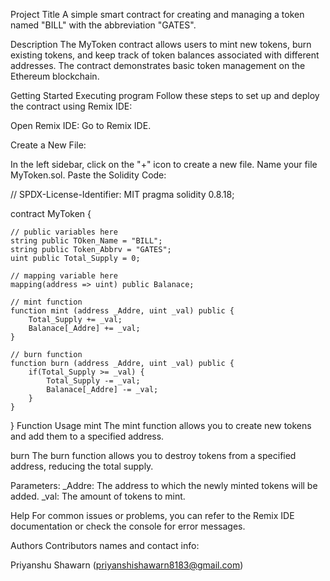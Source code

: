 Project Title
A simple smart contract for creating and managing a token named "BILL" with the abbreviation "GATES".

Description
The MyToken contract allows users to mint new tokens, burn existing tokens, and keep track of token balances associated with different addresses. The contract demonstrates basic token management on the Ethereum blockchain.

Getting Started
Executing program
Follow these steps to set up and deploy the contract using Remix IDE:

Open Remix IDE: Go to Remix IDE.

Create a New File:

In the left sidebar, click on the "+" icon to create a new file.
Name your file MyToken.sol.
Paste the Solidity Code:

// SPDX-License-Identifier: MIT
pragma solidity 0.8.18;

contract MyToken {

    // public variables here
    string public TOken_Name = "BILL";
    string public Token_Abbrv = "GATES";
    uint public Total_Supply = 0;
    
    // mapping variable here
    mapping(address => uint) public Balanace;

    // mint function
    function mint (address _Addre, uint _val) public {
        Total_Supply += _val;
        Balanace[_Addre] += _val;
    }

    // burn function
    function burn (address _Addre, uint _val) public {
        if(Total_Supply >= _val) {
            Total_Supply -= _val;
            Balanace[_Addre] -= _val;
        }
    }
}
Function Usage
mint
The mint function allows you to create new tokens and add them to a specified address.

burn
The burn function allows you to destroy tokens from a specified address, reducing the total supply.

Parameters:
_Addre: The address to which the newly minted tokens will be added. _val: The amount of tokens to mint.

Help
For common issues or problems, you can refer to the Remix IDE documentation or check the console for error messages.

Authors
Contributors names and contact info:

Priyanshu Shawarn (priyanshishawarn8183@gmail.com)
